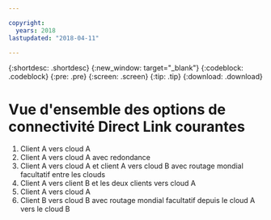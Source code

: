 ```yaml
---

copyright:
  years: 2018
lastupdated: "2018-04-11"

---
```


{:shortdesc: .shortdesc}
{:new_window: target="_blank"}
{:codeblock: .codeblock}
{:pre: .pre}
{:screen: .screen}
{:tip: .tip}
{:download: .download}

# Vue d'ensemble des options de connectivité Direct Link courantes

1. Client A vers cloud A
2. Client A vers cloud A avec redondance
3. Client A vers cloud A et client A vers cloud B avec routage mondial facultatif entre les clouds
4. Client A vers client B et les deux clients vers cloud A
5. Client A vers cloud A
6. Client B vers cloud B avec routage mondial facultatif depuis le cloud A vers le cloud B
